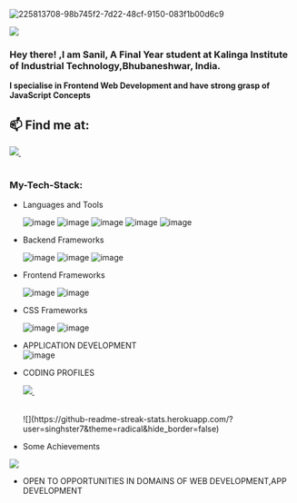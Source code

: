 ![225813708-98b745f2-7d22-48cf-9150-083f1b00d6c9](https://github.com/HimanshuMohanty-Git24/singhster7/assets/94133298/1497bc1c-51a0-4e39-99f6-8f8b78bab94f)


![](https://komarev.com/ghpvc/?username=singhster7&color=green)

<h3>
 
Hey there! ,I am Sanil, 
 A Final Year student at Kalinga Institute of Industrial Technology,Bhubaneshwar, India. 
 

</h3>  
<strong> 
 I specialise in Frontend Web Development and have strong grasp of JavaScript Concepts</strong>

  
## 📫 Find me at:

<table>
  <tr>
    <a href="https://www.linkedin.com/in/sanil-singh-3b7b0a225/">
    <img src="https://img.shields.io/badge/linkedin-%230077B5.svg?&style=for-the-badge&logo=linkedin&logoColor=white" />
  </a>&nbsp;&nbsp;
  

    



</table>



### My-Tech-Stack:
* Languages and Tools

  ![image](https://img.shields.io/badge/C-00599C?style=for-the-badge&logo=c%2B%2B&logoColor=white)
  ![image](https://img.shields.io/badge/Javascript-F7DF1E?style=for-the-badge&logo=Javascript&logoColor=black)
  ![image](https://img.shields.io/badge/C++-FF6C37?style=for-the-badge&logo=C&logoColor=white)
   ![image](https://img.shields.io/badge/CSS3-1572B6?style=for-the-badge&logo=css3&logoColor=white)
    ![image](https://img.shields.io/badge/HTML5-E34F26?style=for-the-badge&logo=html5&logoColor=white)



* Backend Frameworks


  ![image](https://img.shields.io/badge/Node.js-339933?style=for-the-badge&logo=nodedotjs&logoColor=white)
  ![image](https://img.shields.io/badge/Express.js-000000?style=for-the-badge&logo=express&logoColor=white)
  ![image](https://img.shields.io/badge/json%20web%20tokens-323330?style=for-the-badge&logo=json-web-tokens&logoColor=pink)
  

 
* Frontend Frameworks


  ![image](https://img.shields.io/badge/next.js-000000?style=for-the-badge&logo=nextdotjs&logoColor=white)
  ![image](https://img.shields.io/badge/React-20232A?style=for-the-badge&logo=react&logoColor=61DAFB)
  
* CSS Frameworks


    ![image](https://img.shields.io/badge/Tailwind_CSS-38B2AC?style=for-the-badge&logo=tailwind-css&logoColor=white)
    ![image](https://img.shields.io/badge/Bootstrap-563D7C?style=for-the-badge&logo=bootstrap&logoColor=white)


* APPLICATION DEVELOPMENT  
 ![image](https://img.shields.io/badge/Kotlin-563D7C?style=for-the-badge&logo=Kotlin&logoColor=white)

* CODING PROFILES
  <table>
  <tr>
     <a href="https://leetcode.com/SanilSINGH/">
    <img src="https://img.shields.io/badge/-LeetCode-FFA116?style=for-the-badge&logo=LeetCode&logoColor=black" />
     </a>&nbsp;&nbsp;
    
     
    
   </table>
   ![](https://github-readme-streak-stats.herokuapp.com/?user=singhster7&theme=radical&hide_border=false)
   <br/>

* Some Achievements


![](https://github-profile-summary-cards.vercel.app/api/cards/profile-details?username=singhster7&theme=solarized_dark)

* OPEN TO OPPORTUNITIES IN DOMAINS OF WEB DEVELOPMENT,APP DEVELOPMENT


